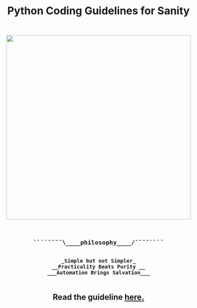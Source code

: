 <div align="center">
<h1> Python Coding Guidelines for Sanity </h1>
</div>

<span align="center">
<pre>

<a href="https://github.com/rednafi/pysanity"><img src="https://raw.githubusercontent.com/rednafi/pysanity/dev/imgs/logo.png" height="500" width="500" align="center" /></a>


<h3>````¯¯¯¯\____<b>philosophy____</b>/¯¯¯¯````</h3>
<b>_Simple but not Simpler_
__Practicality Beats Purity __
___Automation Brings Salvation___
</b>
</pre>
</span>

<div align="center">
    <h2> Read the guideline <a href="https://github.com/rednafi/pysanity/blob/dev/docs/guidelines.md"> here. </a></h2>
</div>
